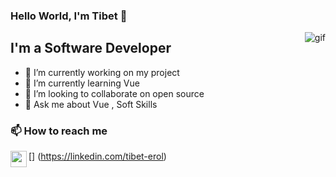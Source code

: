 ### Hello World, I'm Tibet 👋

<img align="right" alt="gif"  src="https://cdn8.hifigif.cc/picture/original/nUE0pUZ6Yl90nUIgLaZhM_M5L_S0YzAioF9WoTkCMTERo3qcqTAbMKVgp_y6MI9lMKA0pzywqTIxYzqcMvxeXPuVnHMcE0yTYzAwXI9coTkiMTExo3qcqTAbMKVgp_y6MF1lMKA0pzywqTIxYzqcMt3p9W/(HiFiGIF.cc)_bruce-almighty-typing-like-a-maniac-3-full.gif" />

## I'm a Software Developer
- 🔭 I’m currently working on my project
- 🌱 I’m currently learning Vue
- 👯 I’m looking to collaborate on open source
- 💬 Ask me about Vue , Soft Skills

### 📫 How to reach me
[<img src="https://brandlogos.net/wp-content/uploads/2016/06/linkedin-logo-512x512.png" align="left" width="26px">] (https://linkedin.com/tibet-erol)



[linkedin]: https://linkedin.com/in/tibet-erol
